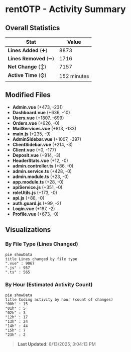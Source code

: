 # rentOTP - Activity Summary 

## Overall Statistics

| Stat                   | Value                                                             |
| ---------------------- | ----------------------------------------------------------------- |
| **Lines Added** (➕)   | 8873                                          |
| **Lines Removed** (➖) | 1716                                        |
| **Net Change** (↕)    | 7157                |
| **Active Time** (⌚)   | 152 minutes |


## Modified Files
- **Admin.vue** (+473, -231)
- **Dashboard.vue** (+636, -10)
- **Users.vue** (+1807, -699)
- **Orders.vue** (+626, -0)
- **MailServices.vue** (+813, -183)
- **main.js** (+235, -9)
- **AdminSidebar.vue** (+1007, -397)
- **ClientSidebar.vue** (+214, -3)
- **Client.vue** (+0, -177)
- **Deposit.vue** (+914, -3)
- **HeaderStats.vue** (+12, -0)
- **admin.controller.ts** (+86, -0)
- **admin.service.ts** (+428, -0)
- **admin.module.ts** (+23, -0)
- **app.module.ts** (+28, -0)
- **apiService.js** (+351, -0)
- **roleUtils.js** (+173, -0)
- **api.js** (+88, -0)
- **auth.guard.js** (+99, -2)
- **Login.vue** (+187, -2)
- **Profile.vue** (+673, -0)

## Visualizations

### By File Type (Lines Changed)

```mermaid
pie showData
title Lines changed by file type
".vue" : 9067
".js" : 957
".ts" : 565
```

### By Hour (Estimated Activity Count)

```mermaid
pie showData
title Coding activity by hour (count of changes)
"00h" : 15
"01h" : 5
"02h" : 3
"12h" : 17
"13h" : 24
"14h" : 44
"15h" : 7
"23h" : 2
```


> **Last Updated:** 8/13/2025, 3:04:13 PM